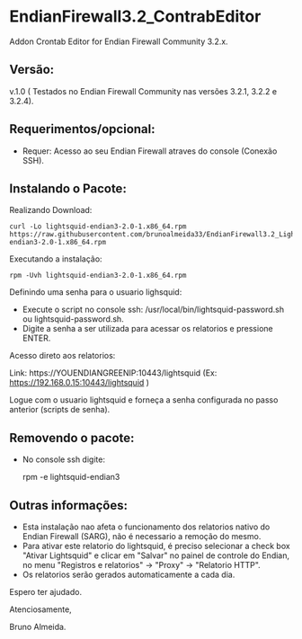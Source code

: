 # EndianFirewall3.2_ContrabEditor
Addon Crontab Editor for Endian Firewall Community 3.2.x. 


Versão:
--------

v.1.0 ( Testados no Endian Firewall Community nas versões 3.2.1, 3.2.2 e 3.2.4).



Requerimentos/opcional:
--------
- Requer: Acesso ao seu Endian Firewall atraves do console (Conexão SSH).



Instalando o Pacote:
--------

Realizando Download:

    curl -Lo lightsquid-endian3-2.0-1.x86_64.rpm https://raw.githubusercontent.com/brunoalmeida33/EndianFirewall3.2_Lightsquid/master/lightsquid-endian3-2.0-1.x86_64.rpm
    
    
Executando a instalação:

    rpm -Uvh lightsquid-endian3-2.0-1.x86_64.rpm
    
Definindo uma senha para o usuario lighsquid:

- Execute o script no console ssh: /usr/local/bin/lightsquid-password.sh ou lightsquid-password.sh. 
- Digite a senha a ser utilizada para acessar os relatorios e pressione ENTER.

Acesso direto aos relatorios:

Link: https://YOUENDIANGREENIP:10443/lightsquid   (Ex: https://192.168.0.15:10443/lightsquid )

Logue com o usuario lightsquid e forneça a senha configurada no passo anterior (scripts de senha).

Removendo o pacote:
--------
- No console ssh digite:

    rpm -e lightsquid-endian3
    
    
    
Outras informações:
------------------

- Esta instalação nao afeta o funcionamento dos relatorios nativo do Endian Firewall (SARG), não é necessario a remoção do mesmo.
- Para ativar este relatorio do lightsquid, é preciso selecionar a check box "Ativar Lightsquid" e clicar em "Salvar" no painel de controle do Endian, no menu  "Registros e relatorios" -> "Proxy" -> "Relatorio HTTP".
- Os relatorios serão gerados automaticamente a cada dia.

Espero ter ajudado.

Atenciosamente,

Bruno Almeida.
  
  
